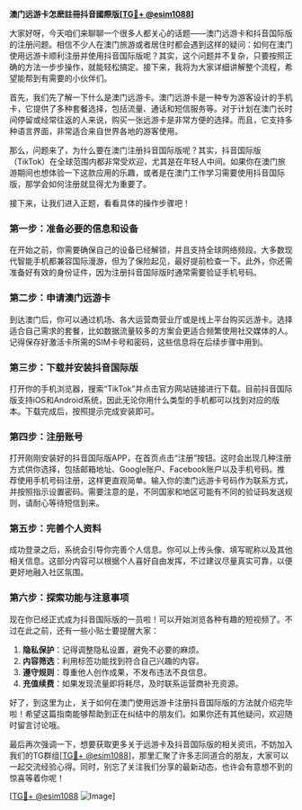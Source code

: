 **澳门远游卡怎麽註冊抖音國際版[[TG💪+ @esim1088](https://t.me/s/esim1088)]**

大家好呀，今天咱们来聊聊一个很多人都关心的话题——澳门远游卡和抖音国际版的注册问题。相信不少人在澳门旅游或者居住时都会遇到这样的疑问：如何在澳门使用远游卡顺利注册并使用抖音国际版呢？其实，这个问题并不复杂，只要按照正确的方法一步步操作，就能轻松搞定。接下来，我将为大家详细讲解整个流程，希望能帮到有需要的小伙伴们。

首先，我们先了解一下什么是澳门远游卡。澳门远游卡是一种专为游客设计的手机卡，它提供了多种套餐选择，包括流量、通话和短信服务等。对于计划在澳门长时间停留或经常往返的人来说，购买一张远游卡是非常方便的选择。而且，它支持多种语言界面，非常适合来自世界各地的游客使用。

那么，问题来了，为什么要在澳门注册抖音国际版呢？其实，抖音国际版（TikTok）在全球范围内都非常受欢迎，尤其是在年轻人中间。如果你在澳门旅游期间也想体验一下这款应用的乐趣，或者是在澳门工作学习需要使用抖音国际版，那学会如何注册就显得尤为重要了。

接下来，让我们进入正题，看看具体的操作步骤吧！

### **第一步：准备必要的信息和设备**
在开始之前，你需要确保自己的设备已经解锁，并且支持全球网络频段。大多数现代智能手机都兼容国际漫游，但为了保险起见，最好提前检查一下。此外，你还需准备好有效的身份证件，因为注册抖音国际版时通常需要验证手机号码。

### **第二步：申请澳门远游卡**
到达澳门后，你可以通过机场、各大运营商营业厅或是线上平台购买远游卡。选择适合自己需求的套餐，比如数据流量较多的方案会更适合频繁使用社交媒体的人。记得保存好激活卡所需的SIM卡号和密码，这些信息将在后续步骤中用到。

### **第三步：下载并安装抖音国际版**
打开你的手机浏览器，搜索“TikTok”并点击官方网站链接进行下载。目前抖音国际版支持iOS和Android系统，因此无论你用什么类型的手机都可以找到对应的版本。下载完成后，按照提示完成安装即可。

### **第四步：注册账号**
打开刚刚安装好的抖音国际版APP，在首页点击“注册”按钮。这时会出现几种注册方式供你选择，包括邮箱地址、Google账户、Facebook账户以及手机号码。推荐使用手机号码注册，这样更直观简单。输入你的澳门远游卡号码作为联系方式，并按照指示设置密码。需要注意的是，不同国家和地区可能有不同的验证码发送规则，请耐心等待短信到来。

### **第五步：完善个人资料**
成功登录之后，系统会引导你完善个人信息。你可以上传头像、填写昵称以及其他相关信息。这部分内容可以根据个人喜好自由发挥，不过建议尽量真实可靠，以便更好地融入社区氛围。

### **第六步：探索功能与注意事项**
现在你已经正式成为抖音国际版的一员啦！可以开始浏览各种有趣的短视频了。不过在此之前，还有一些小贴士要提醒大家：

1. **隐私保护**：记得调整隐私设置，避免不必要的麻烦。
2. **内容筛选**：利用标签功能找到符合自己兴趣的内容。
3. **遵守规则**：尊重他人创作成果，不发布违法不良信息。
4. **充值续费**：如果发现流量即将耗尽，及时联系运营商补充资源。

好了，到这里为止，关于如何在澳门使用远游卡注册抖音国际版的方法就介绍完毕啦！希望这篇指南能够帮助到正在纠结中的朋友们。如果你还有其他疑问，欢迎随时留言讨论哦。

最后再次强调一下，想要获取更多关于远游卡及抖音国际版的相关资讯，不妨加入我们的TG群组[[TG💪+ @esim1088](https://t.me/s/esim1088)]，那里汇聚了许多志同道合的朋友，大家可以一起交流经验心得。同时，别忘了关注我们分享的最新动态，也许会有意想不到的惊喜等着你呢！

[[TG💪+ @esim1088](https://t.me/s/esim1088) ![Image](https://i.postimg.cc/4NQfJmqS/Snipaste-2025-05-13-00-14-12.png)]